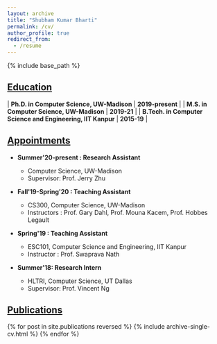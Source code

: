 ```yaml
---
layout: archive
title: "Shubham Kumar Bharti"
permalink: /cv/
author_profile: true
redirect_from:
  - /resume
---
```


{% include base_path %}

## <u>Education</u>

| **Ph.D. in Computer Science, UW-Madison** | **2019-present** |
| **M.S. in Computer Science, UW-Madison** | **2019-21** |
| **B.Tech. in Computer Science and Engineering, IIT Kanpur** | **2015-19** |

## <u>Appointments</u>

* **Summer'20-present : Research Assistant**
  * Computer Science, UW-Madison
  * Supervisor: Prof. Jerry Zhu 

* **Fall'19-Spring'20 : Teaching Assistant**
  * CS300, Computer Science, UW-Madison
  * Instructors : Prof. Gary Dahl, Prof. Mouna Kacem, Prof. Hobbes Legault  

* **Spring'19 : Teaching Assistant**
  * ESC101, Computer Science and Engineering, IIT Kanpur 
  * Instructor : Prof. Swaprava Nath 

* **Summer'18: Research Intern**
  * HLTRI, Computer Science, UT Dallas
  * Supervisor: Prof. Vincent Ng


## <u>Publications</u>
{% for post in site.publications reversed %}
  {% include archive-single-cv.html %}
{% endfor %}

<br>

<!-- # Teaching
{% for post in site.teaching reversed %}
  {% include archive-single-cv.html %}
{% endfor %} -->
  
<!-- Talks
======
  <ul>{% for post in site.talks %}
    {% include archive-single-talk-cv.html %}
  {% endfor %}</ul>
   -->

<!-- # Course Works

| ----------- | ----------- | ----------- | 
| Theoretical Foundations of ML | Advanced Machine Learning |  Computational Learning Theory |  
| Deep Learning for Computer Vision | Topics in Natural Language Processing | Probabilistic Modelling & Inferences| 
| Non-Parametric methods in Data Science |  Theory of Reinforcement Learning | Algorithmic Robust Statistics | -->